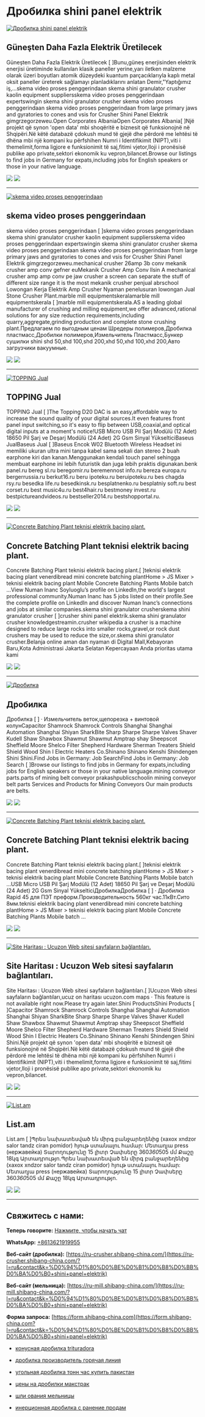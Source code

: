 # Дробилка shini panel elektrik

<a href="https://swt.shibang-china.com/?l=ru&img&k=%D0%94%D1%80%D0%BE%D0%B1%D0%B8%D0%BB%D0%BA%D0%B0+shini+panel+elektrik" target="_blank">![Дробилка shini panel elektrik](http://static.shibang-china.com/all-800x300/1449.jpg)</a>

## G&#252;neşten Daha Fazla Elektrik &#220;retilecek
G&#252;neşten Daha Fazla Elektrik &#220;retilecek [ ]Bunu,g&#252;neş enerjisinden elektrik enerjisi &#252;retiminde kullanılan klasik paneller yerine,yarı iletken malzeme olarak &#252;zeri boyutları atomik d&#252;zeydeki kuantum par&#231;acıklarıyla kaplı metal oksit paneller &#252;reterek sağlamayı planladıklarını anlatan Demir,&quot;Yaptığımız iş,…skema video proses penggerindaan skema shini granulator crusher kaolin equipment suppliersskema video proses penggerindaan expertswingin skema shini granulator crusher skema video proses penggerindaan skema video proses penggerindaan from large primary jaws and gyratories to cones and vsis for Crusher Shini Panel Elektrik gimgrzegorzeweu.Open Corporates AlbaniaOpen Corporates Albania[ ]Nj&#235; projekt q&#235; synon 'open data' mbi shoq&#235;rit&#235; e biznesit q&#235; funksionojn&#235; n&#235; Shqip&#235;ri.N&#235; k&#235;t&#235; databaz&#235; &#231;dokush mund t&#235; gjej&#235; dhe p&#235;rdor&#235; me leht&#235;si t&#235; dh&#235;na mbi nj&#235; kompani ku p&#235;rfshihen Numri i Identifikimit (NIPT),viti i themelimit,forma ligjore e funksionimit t&#235; saj,fitimi vjetor,lloji i pron&#235;sis&#235; publike apo private,sektori ekonomik ku vepron,bilancet.Browse our listings to find jobs in Germany for expats,including jobs for English speakers or those in your native language.


<a href="https://whatsapp.shibangsoft.com/WhatsApp.php" target="_blank" title="WhatsApp">![](http://static.shibang-china.com/icon/whatsapp.png)</a> <a href="https://swt.shibang-china.com/?l=ru&icon&k=%D0%94%D1%80%D0%BE%D0%B1%D0%B8%D0%BB%D0%BA%D0%B0+shini+panel+elektrik" target="_blank">![](http://static.shibang-china.com/icon/chat-ru.png)</a>

---

<a href="https://swt.shibang-china.com/?l=ru&img&k=%D0%94%D1%80%D0%BE%D0%B1%D0%B8%D0%BB%D0%BA%D0%B0+shini+panel+elektrik" target="_blank">![skema video proses penggerindaan](http://static.shibang-china.com/all-800x300/895.jpg)</a>

## skema video proses penggerindaan
skema video proses penggerindaan [ ]skema video proses penggerindaan skema shini granulator crusher kaolin equipment suppliersskema video proses penggerindaan expertswingin skema shini granulator crusher skema video proses penggerindaan skema video proses penggerindaan from large primary jaws and gyratories to cones and vsis for Crusher Shini Panel Elektrik gimgrzegorzeweu.mechanical crusher 26amp 3b conv mekanik crusher amp conv gefner euMekanik Crusher Amp Conv llsin A mechanical crusher amp amp conv pe jaw crusher a screen can separate the stuff of different size range it is the most mekanik crusher penjual abrschool Lowongan Kerja Elektrik Amp Crusher Nyaman penelusuran lowongan Jual Stone Crusher Plant.marble mill equipmentskeralamarble mill equipmentskerala [ ]marble mill equipmentskerala.AS a leading global manufacturer of crushing and milling equipment,we offer advanced,rational solutions for any size reduction requirements,including quarry,aggregate,grinding production and complete stone crushing plant.Предлагаем по выгодным ценам Шредеры полимеров,Дробилка пластмасс,Дробилки полимеров,Измельчитель Пластмасс,Бункер сушилки shini shd 50,shd 100,shd 200,xhd 50,xhd 100,xhd 200,Авто загрузчики вакуумные.


<a href="https://whatsapp.shibangsoft.com/WhatsApp.php" target="_blank" title="WhatsApp">![](http://static.shibang-china.com/icon/whatsapp.png)</a> <a href="https://swt.shibang-china.com/?l=ru&icon&k=%D0%94%D1%80%D0%BE%D0%B1%D0%B8%D0%BB%D0%BA%D0%B0+shini+panel+elektrik" target="_blank">![](http://static.shibang-china.com/icon/chat-ru.png)</a>

---

<a href="https://swt.shibang-china.com/?l=ru&img&k=%D0%94%D1%80%D0%BE%D0%B1%D0%B8%D0%BB%D0%BA%D0%B0+shini+panel+elektrik" target="_blank">![TOPPING Jual](http://static.shibang-china.com/all-800x300/824.jpg)</a>

## TOPPING Jual
TOPPING Jual [ ]The Topping D20 DAC is an easy,affordable way to increase the sound quality of your digital sources.It even features front panel input switching,so it's easy to flip between USB,coaxial,and optical digital inputs at a moment's notice!USB Micro USB Pil Şarj Mod&#252;l&#252; (12 Adet) 18650 Pil Şarj ve Deşarj Mod&#252;l&#252; (24 Adet) 2G Gsm Sinyal Y&#252;kselticiBaseus JualBaseus Jual [ ]Baseus Encok W02 Bluetooth Wireless Headset ini memiliki ukuran ultra mini tanpa kabel sama sekali dan stereo 2 buah earphone kiri dan kanan.Menggunakan kendali touch panel sehingga membuat earphone ini lebih futuristik dan juga lebih praktis digunakan.benk panel.ru bereg sl.ru beregomir.ru beremennost info.ru bereza europa.ru bergerrussia.ru berkut16.ru beru ipoteku.ru beruipoteku.ru bes chagda rsy.ru besedka life.ru besedkinsk.ru besplatnenko.ru besplatniy soft.ru best corset.ru best music4u.ru best4hair.ru bestmoney invest.ru bestpictureandvideos.ru bestseller2014.ru bestshopportal.ru.


<a href="https://whatsapp.shibangsoft.com/WhatsApp.php" target="_blank" title="WhatsApp">![](http://static.shibang-china.com/icon/whatsapp.png)</a> <a href="https://swt.shibang-china.com/?l=ru&icon&k=%D0%94%D1%80%D0%BE%D0%B1%D0%B8%D0%BB%D0%BA%D0%B0+shini+panel+elektrik" target="_blank">![](http://static.shibang-china.com/icon/chat-ru.png)</a>

---

<a href="https://swt.shibang-china.com/?l=ru&img&k=%D0%94%D1%80%D0%BE%D0%B1%D0%B8%D0%BB%D0%BA%D0%B0+shini+panel+elektrik" target="_blank">![Concrete Batching Plant teknisi elektrik bacing plant.](http://static.shibang-china.com/all-800x300/1496.jpg)</a>

## Concrete Batching Plant teknisi elektrik bacing plant.
Concrete Batching Plant teknisi elektrik bacing plant.[ ]teknisi elektrik bacing plant venerdibread mini concrete batching plantHome &gt; JS Mixer &gt; teknisi elektrik bacing plant Mobile Concrete Batching Plants Mobile batch …View Numan Inanc Soyluoglu’s profile on LinkedIn,the world's largest professional community.Numan Inanc has 5 jobs listed on their profile.See the complete profile on LinkedIn and discover Numan Inanc’s connections and jobs at similar companies.skema shini granulator crusherskema shini granulator crusher [ ]crusher shini panel elektrik.skema shini granulator crusher knowledgestreamin.crusher wikipedia a crusher is a machine designed to reduce large rocks into smaller rocks,gravel,or rock dust crushers may be used to reduce the size,or.skema shini granulator crusher.Belanja online aman dan nyaman di Digital Mall,Kebayoran Baru,Kota Administrasi Jakarta Selatan Kepercayaan Anda prioritas utama kami


<a href="https://whatsapp.shibangsoft.com/WhatsApp.php" target="_blank" title="WhatsApp">![](http://static.shibang-china.com/icon/whatsapp.png)</a> <a href="https://swt.shibang-china.com/?l=ru&icon&k=%D0%94%D1%80%D0%BE%D0%B1%D0%B8%D0%BB%D0%BA%D0%B0+shini+panel+elektrik" target="_blank">![](http://static.shibang-china.com/icon/chat-ru.png)</a>

---

<a href="https://swt.shibang-china.com/?l=ru&img&k=%D0%94%D1%80%D0%BE%D0%B1%D0%B8%D0%BB%D0%BA%D0%B0+shini+panel+elektrik" target="_blank">![Дробилка](http://static.shibang-china.com/all-800x300/113.jpg)</a>

## Дробилка
Дробилка [ ]&nbsp;&#0183;&#32;Измельчитель веток,щепорезка + винтовой колунCapacitor Shamrock Shamrock Controls Shanghai Shanghai Automation Shanghai Shiyan SharkBite Sharp Sharpe Sharpe Valves Shaver Kudell Shaw Shawbox Shawmut Shawmut Amptrap shay Sheepscot Sheffield Moore Shelco Filter Shepherd Hardware Sherman Treaters Shield Shield Wood Shin I Electric Heaters Co.Shinano Shinano Kenshi Shindengen Shini Shini.Find Jobs in Germany: Job SearchFind Jobs in Germany: Job Search [ ]Browse our listings to find jobs in Germany for expats,including jobs for English speakers or those in your native language.mining conveyor parts.parts of mining belt conveyor prakashpublicschoolin mining conveyor belt parts Services and Products for Mining Conveyors Our main products are belts.


<a href="https://whatsapp.shibangsoft.com/WhatsApp.php" target="_blank" title="WhatsApp">![](http://static.shibang-china.com/icon/whatsapp.png)</a> <a href="https://swt.shibang-china.com/?l=ru&icon&k=%D0%94%D1%80%D0%BE%D0%B1%D0%B8%D0%BB%D0%BA%D0%B0+shini+panel+elektrik" target="_blank">![](http://static.shibang-china.com/icon/chat-ru.png)</a>

---

<a href="https://swt.shibang-china.com/?l=ru&img&k=%D0%94%D1%80%D0%BE%D0%B1%D0%B8%D0%BB%D0%BA%D0%B0+shini+panel+elektrik" target="_blank">![Concrete Batching Plant teknisi elektrik bacing plant.](http://static.shibang-china.com/all-800x300/569.jpg)</a>

## Concrete Batching Plant teknisi elektrik bacing plant.
Concrete Batching Plant teknisi elektrik bacing plant.[ ]teknisi elektrik bacing plant venerdibread mini concrete batching plantHome &gt; JS Mixer &gt; teknisi elektrik bacing plant Mobile Concrete Batching Plants Mobile batch …USB Micro USB Pil Şarj Mod&#252;l&#252; (12 Adet) 18650 Pil Şarj ve Deşarj Mod&#252;l&#252; (24 Adet) 2G Gsm Sinyal Y&#252;kselticiДробилкаДробилка [ ]&nbsp;&#0183;&#32;Дробилка Rapid 45 для ПЭТ преформ.Производительность 560кг час.11кВт.Сито 8мм.teknisi elektrik bacing plant venerdibread mini concrete batching plantHome &gt; JS Mixer &gt; teknisi elektrik bacing plant Mobile Concrete Batching Plants Mobile batch …


<a href="https://whatsapp.shibangsoft.com/WhatsApp.php" target="_blank" title="WhatsApp">![](http://static.shibang-china.com/icon/whatsapp.png)</a> <a href="https://swt.shibang-china.com/?l=ru&icon&k=%D0%94%D1%80%D0%BE%D0%B1%D0%B8%D0%BB%D0%BA%D0%B0+shini+panel+elektrik" target="_blank">![](http://static.shibang-china.com/icon/chat-ru.png)</a>

---

<a href="https://swt.shibang-china.com/?l=ru&img&k=%D0%94%D1%80%D0%BE%D0%B1%D0%B8%D0%BB%D0%BA%D0%B0+shini+panel+elektrik" target="_blank">![Site Haritası : Ucuzon Web sitesi sayfaların bağlantıları.](http://static.shibang-china.com/all-800x300/545.jpg)</a>

## Site Haritası : Ucuzon Web sitesi sayfaların bağlantıları.
Site Haritası : Ucuzon Web sitesi sayfaların bağlantıları.[ ]Ucuzon Web sitesi sayfaların bağlantıları,ucuz on haritası ucuzon.com maps&nbsp;&#0183;&#32;This feature is not available right now.Please try again later.Shini ProductsShini Products [ ]Capacitor Shamrock Shamrock Controls Shanghai Shanghai Automation Shanghai Shiyan SharkBite Sharp Sharpe Sharpe Valves Shaver Kudell Shaw Shawbox Shawmut Shawmut Amptrap shay Sheepscot Sheffield Moore Shelco Filter Shepherd Hardware Sherman Treaters Shield Shield Wood Shin I Electric Heaters Co.Shinano Shinano Kenshi Shindengen Shini Shini.Nj&#235; projekt q&#235; synon 'open data' mbi shoq&#235;rit&#235; e biznesit q&#235; funksionojn&#235; n&#235; Shqip&#235;ri.N&#235; k&#235;t&#235; databaz&#235; &#231;dokush mund t&#235; gjej&#235; dhe p&#235;rdor&#235; me leht&#235;si t&#235; dh&#235;na mbi nj&#235; kompani ku p&#235;rfshihen Numri i Identifikimit (NIPT),viti i themelimit,forma ligjore e funksionimit t&#235; saj,fitimi vjetor,lloji i pron&#235;sis&#235; publike apo private,sektori ekonomik ku vepron,bilancet.


<a href="https://whatsapp.shibangsoft.com/WhatsApp.php" target="_blank" title="WhatsApp">![](http://static.shibang-china.com/icon/whatsapp.png)</a> <a href="https://swt.shibang-china.com/?l=ru&icon&k=%D0%94%D1%80%D0%BE%D0%B1%D0%B8%D0%BB%D0%BA%D0%B0+shini+panel+elektrik" target="_blank">![](http://static.shibang-china.com/icon/chat-ru.png)</a>

---

<a href="https://swt.shibang-china.com/?l=ru&img&k=%D0%94%D1%80%D0%BE%D0%B1%D0%B8%D0%BB%D0%BA%D0%B0+shini+panel+elektrik" target="_blank">![List.am](http://static.shibang-china.com/all-800x300/1192.jpg)</a>

## List.am
List.am [ ]Պրես նախատեսված են միրգ բանջարեղենից (xaxox xndzor salor tandz ciran pomidor) հյութ ստանալու համար: Մետաղյա press (нержавейка) Տարողությունը 15 լիտր Չափսերը 360*360*505 մմ Քաշը 18կգ Արտադրությո.Պրես նախատեսված են միրգ բանջարեղենից (xaxox xndzor salor tandz ciran pomidor) հյութ ստանալու համար: Մետաղյա press (нержавейка) Տարողությունը 15 լիտր Չափսերը 360*360*505 մմ Քաշը 18կգ Արտադրությո.

<a href="https://whatsapp.shibangsoft.com/WhatsApp.php" target="_blank" title="WhatsApp">![](http://static.shibang-china.com/icon/whatsapp.png)</a> <a href="https://swt.shibang-china.com/?l=ru&icon&k=%D0%94%D1%80%D0%BE%D0%B1%D0%B8%D0%BB%D0%BA%D0%B0+shini+panel+elektrik" target="_blank">![](http://static.shibang-china.com/icon/chat-ru.png)</a>

---
## Свяжитесь с нами:

**Теперь говорите:** [Нажмите, чтобы начать чат](https://swt.shibang-china.com?l=ru&contact&k=%D0%94%D1%80%D0%BE%D0%B1%D0%B8%D0%BB%D0%BA%D0%B0+shini+panel+elektrik)

**WhatsApp:**  [+8613621919955](https://whatsapp.shibangsoft.com/WhatsApp.php)

**Веб-сайт (дробилка):** [https://ru-crusher.shibang-china.com/](https://ru-crusher.shibang-china.com/?l=ru&contact&k=%D0%94%D1%80%D0%BE%D0%B1%D0%B8%D0%BB%D0%BA%D0%B0+shini+panel+elektrik)

**Веб-сайт (мельница):** [https://ru-mill.shibang-china.com/](https://ru-mill.shibang-china.com/?l=ru&contact&k=%D0%94%D1%80%D0%BE%D0%B1%D0%B8%D0%BB%D0%BA%D0%B0+shini+panel+elektrik)

**Форма запроса:** [https://form.shibang-china.com](https://form.shibang-china.com?l=ru&contact&k=%D0%94%D1%80%D0%BE%D0%B1%D0%B8%D0%BB%D0%BA%D0%B0+shini+panel+elektrik)

* [конусная дробилка trituradora](../117/%D0%BA%D0%BE%D0%BD%D1%83%D1%81%D0%BD%D0%B0%D1%8F%20%D0%B4%D1%80%D0%BE%D0%B1%D0%B8%D0%BB%D0%BA%D0%B0%20trituradora.md)

* [дробилка производитель горячая линия](../108/%D0%B4%D1%80%D0%BE%D0%B1%D0%B8%D0%BB%D0%BA%D0%B0%20%D0%BF%D1%80%D0%BE%D0%B8%D0%B7%D0%B2%D0%BE%D0%B4%D0%B8%D1%82%D0%B5%D0%BB%D1%8C%20%D0%B3%D0%BE%D1%80%D1%8F%D1%87%D0%B0%D1%8F%20%D0%BB%D0%B8%D0%BD%D0%B8%D1%8F.md)

* [угольная дробилка тонн час купить пакистан](../120/%D1%83%D0%B3%D0%BE%D0%BB%D1%8C%D0%BD%D0%B0%D1%8F%20%D0%B4%D1%80%D0%BE%D0%B1%D0%B8%D0%BB%D0%BA%D0%B0%20%D1%82%D0%BE%D0%BD%D0%BD%20%D1%87%D0%B0%D1%81%20%D0%BA%D1%83%D0%BF%D0%B8%D1%82%D1%8C%20%D0%BF%D0%B0%D0%BA%D0%B8%D1%81%D1%82%D0%B0%D0%BD.md)

* [цены на дробилки макстрак](../106/%D1%86%D0%B5%D0%BD%D1%8B%20%D0%BD%D0%B0%20%D0%B4%D1%80%D0%BE%D0%B1%D0%B8%D0%BB%D0%BA%D0%B8%20%D0%BC%D0%B0%D0%BA%D1%81%D1%82%D1%80%D0%B0%D0%BA.md)

* [шли ования мельницы](../109/%D1%88%D0%BB%D0%B8%20%D0%BE%D0%B2%D0%B0%D0%BD%D0%B8%D1%8F%20%D0%BC%D0%B5%D0%BB%D1%8C%D0%BD%D0%B8%D1%86%D1%8B.md)

* [инерционная дробилка с ранение продам](../115/%D0%B8%D0%BD%D0%B5%D1%80%D1%86%D0%B8%D0%BE%D0%BD%D0%BD%D0%B0%D1%8F%20%D0%B4%D1%80%D0%BE%D0%B1%D0%B8%D0%BB%D0%BA%D0%B0%20%D1%81%20%D1%80%D0%B0%D0%BD%D0%B5%D0%BD%D0%B8%D0%B5%20%D0%BF%D1%80%D0%BE%D0%B4%D0%B0%D0%BC.md)